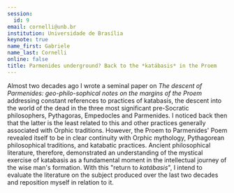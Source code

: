 ```yaml
---
session:
  id: 9
email: cornelli@unb.br
institution: Universidade de Brasília
keynote: true
name_first: Gabriele
name_last: Cornelli
online: false
title: Parmenides underground? Back to the *katábasis* in the Proem
---
```

Almost two decades ago I wrote a seminal paper on *The descent of Parmenides: geo-philo\-sophical notes on the margins of the Proem* addressing constant references to practices of katabasis, the descent into the world of the dead in the three most significant pre-Socratic philosophers, Pythagoras, Empedocles and Parmenides. I noticed back then that the latter is the least related to this and other practices generally associated with Orphic traditions. However, the Proem to Parmenides\' Poem revealed itself to be in clear continuity with Orphic mythology, Pythagorean philosophical traditions, and katabatic practices. Ancient philosophical literature, therefore, demonstrated an understanding of the mystical exercise of katabasis as a fundamental moment in the intellectual journey of the wise man\'s formation. With this "return to *katábasis*", I intend to evaluate the literature on the subject produced over the last two decades and reposition myself in relation to it.
